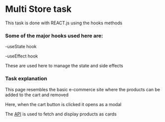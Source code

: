 # Multi Store task

This task is done with REACT.js using the hooks methods


### Some of the major hooks used here are:

-useState hook 

-useEffect hook
 
 These are used here to manage the state and side effects 

 ### Task explanation 

 This page resembles the basic e-commerce site where the products can be added to the cart and removed 

 Here, when the cart button is clicked it opens as a modal 

 The [API](https://fakestoreapi.com/) is used to fetch and display products as cards
